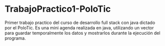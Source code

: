 # TrabajoPractico1-PoloTic
Primer trabajo practico del curso de desarrollo full stack con java dictado por el PoloTic.
Es una mini agenda realizada en java, utilizando un vector para guardar temporalmente los datos y mostrarlos durante la ejecución del programa.
